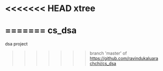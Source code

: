 <<<<<<< HEAD
xtree
=====
=======
cs_dsa
======

dsa project 
>>>>>>> branch 'master' of https://github.com/ravindukaluarachchi/cs_dsa
